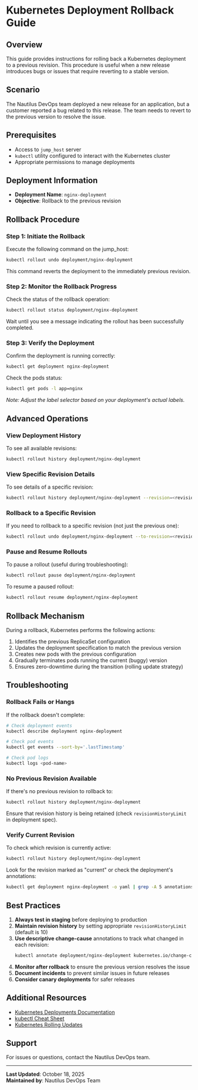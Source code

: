 # Kubernetes Deployment Rollback Guide

## Overview

This guide provides instructions for rolling back a Kubernetes deployment to a previous revision. This procedure is useful when a new release introduces bugs or issues that require reverting to a stable version.

## Scenario

The Nautilus DevOps team deployed a new release for an application, but a customer reported a bug related to this release. The team needs to revert to the previous version to resolve the issue.

## Prerequisites

- Access to `jump_host` server
- `kubectl` utility configured to interact with the Kubernetes cluster
- Appropriate permissions to manage deployments

## Deployment Information

- **Deployment Name**: `nginx-deployment`
- **Objective**: Rollback to the previous revision

## Rollback Procedure

### Step 1: Initiate the Rollback

Execute the following command on the jump_host:

```bash
kubectl rollout undo deployment/nginx-deployment
```

This command reverts the deployment to the immediately previous revision.

### Step 2: Monitor the Rollback Progress

Check the status of the rollback operation:

```bash
kubectl rollout status deployment/nginx-deployment
```

Wait until you see a message indicating the rollout has been successfully completed.

### Step 3: Verify the Deployment

Confirm the deployment is running correctly:

```bash
kubectl get deployment nginx-deployment
```

Check the pods status:

```bash
kubectl get pods -l app=nginx
```

*Note: Adjust the label selector based on your deployment's actual labels.*

## Advanced Operations

### View Deployment History

To see all available revisions:

```bash
kubectl rollout history deployment/nginx-deployment
```

### View Specific Revision Details

To see details of a specific revision:

```bash
kubectl rollout history deployment/nginx-deployment --revision=<revision-number>
```

### Rollback to a Specific Revision

If you need to rollback to a specific revision (not just the previous one):

```bash
kubectl rollout undo deployment/nginx-deployment --to-revision=<revision-number>
```

### Pause and Resume Rollouts

To pause a rollout (useful during troubleshooting):

```bash
kubectl rollout pause deployment/nginx-deployment
```

To resume a paused rollout:

```bash
kubectl rollout resume deployment/nginx-deployment
```

## Rollback Mechanism

During a rollback, Kubernetes performs the following actions:

1. Identifies the previous ReplicaSet configuration
2. Updates the deployment specification to match the previous version
3. Creates new pods with the previous configuration
4. Gradually terminates pods running the current (buggy) version
5. Ensures zero-downtime during the transition (rolling update strategy)

## Troubleshooting

### Rollback Fails or Hangs

If the rollback doesn't complete:

```bash
# Check deployment events
kubectl describe deployment nginx-deployment

# Check pod events
kubectl get events --sort-by='.lastTimestamp'

# Check pod logs
kubectl logs <pod-name>
```

### No Previous Revision Available

If there's no previous revision to rollback to:

```bash
kubectl rollout history deployment/nginx-deployment
```

Ensure that revision history is being retained (check `revisionHistoryLimit` in deployment spec).

### Verify Current Revision

To check which revision is currently active:

```bash
kubectl rollout history deployment/nginx-deployment
```

Look for the revision marked as "current" or check the deployment's annotations:

```bash
kubectl get deployment nginx-deployment -o yaml | grep -A 5 annotations
```

## Best Practices

1. **Always test in staging** before deploying to production
2. **Maintain revision history** by setting appropriate `revisionHistoryLimit` (default is 10)
3. **Use descriptive change-cause** annotations to track what changed in each revision:
   ```bash
   kubectl annotate deployment/nginx-deployment kubernetes.io/change-cause="Bug fix for customer issue #123"
   ```
4. **Monitor after rollback** to ensure the previous version resolves the issue
5. **Document incidents** to prevent similar issues in future releases
6. **Consider canary deployments** for safer releases

## Additional Resources

- [Kubernetes Deployments Documentation](https://kubernetes.io/docs/concepts/workloads/controllers/deployment/)
- [kubectl Cheat Sheet](https://kubernetes.io/docs/reference/kubectl/cheatsheet/)
- [Kubernetes Rolling Updates](https://kubernetes.io/docs/tutorials/kubernetes-basics/update/update-intro/)

## Support

For issues or questions, contact the Nautilus DevOps team.

---

**Last Updated**: October 18, 2025  
**Maintained by**: Nautilus DevOps Team
